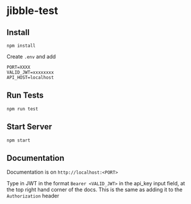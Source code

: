# jibble-test



## Install
`npm install`

Create `.env` and add
```
PORT=XXXX
VALID_JWT=xxxxxxxx
API_HOST=localhost
```

## Run Tests
`npm run test`

## Start Server
`npm start`

## Documentation
Documentation is on `http://localhost:<PORT>`

Type in JWT in the format `Bearer <VALID_JWT>` in the api_key input field, at the top right hand corner of the docs. This is the same as adding it to the `Authorization` header